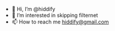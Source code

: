 - 👋 Hi, I’m @hiddify
- 👀 I’m interested in skipping filternet
- 📫 How to reach me hiddify@gmail.com

<!---
hiddify/hiddify is a ✨ special ✨ repository because its `README.md` (this file) appears on your GitHub profile.
You can click the Preview link to take a look at your changes.
--->
